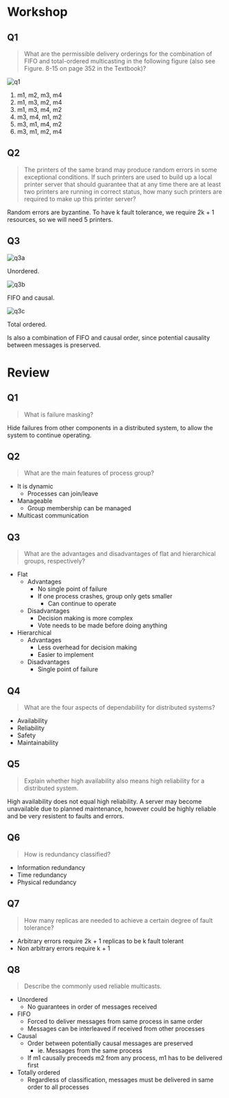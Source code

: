 # Workshop

## Q1

>What are the permissible delivery orderings for the combination of FIFO and total-ordered multicasting in the following figure (also see Figure. 8-15 on page 352 in the Textbook)?

![q1](https://snag.gy/oCJMFn.jpg)

1. m1, m2, m3, m4
2. m1, m3, m2, m4
3. m1, m3, m4, m2
4. m3, m4, m1, m2
5. m3, m1, m4, m2
6. m3, m1, m2, m4

## Q2

>The printers of the same brand may produce random errors in some exceptional conditions. If such printers are used to build up a local printer server that should guarantee that at any time there are at least two printers are running in correct status, how many such printers are required to make up this printer server?

Random errors are byzantine. To have k fault tolerance, we require 2k + 1 resources, so we will need 5 printers.

## Q3

![q3a](https://snag.gy/4K7wl9.jpg)

Unordered.

![q3b](https://snag.gy/2tIrXP.jpg)

FIFO and causal.

![q3c](https://snag.gy/uLhxv8.jpg)

Total ordered.

Is also a combination of FIFO and causal order, since potential causality between messages is preserved.

# Review

## Q1

>What is failure masking?

Hide failures from other components in a distributed system, to allow the system to continue operating.

## Q2

>What are the main features of process group?

- It is dynamic
  - Processes can join/leave
- Manageable
  - Group membership can be managed
- Multicast communication

## Q3

>What are the advantages and disadvantages of flat and hierarchical groups, respectively?

- Flat
  - Advantages
    - No single point of failure
    - If one process crashes, group only gets smaller
      - Can continue to operate
  - Disadvantages
    - Decision making is more complex
    - Vote needs to be made before doing anything
- Hierarchical
  - Advantages
    - Less overhead for decision making
    - Easier to implement
  - Disadvantages
    - Single point of failure

## Q4

>What are the four aspects of dependability for distributed systems?

- Availability
- Reliability
- Safety
- Maintainability

## Q5

>Explain whether high availability also means high reliability for a distributed system.

High availability does not equal high reliability. A server may become unavailable due to planned maintenance, however could be highly reliable and be very resistent to faults and errors.

## Q6

>How is redundancy classified?

- Information redundancy
- Time redundancy
- Physical redundancy

## Q7

>How many replicas are needed to achieve a certain degree of fault tolerance?

- Arbitrary errors require 2k + 1 replicas to be k fault tolerant
- Non arbitrary errors require k + 1

## Q8

>Describe the commonly used reliable multicasts.

- Unordered
  - No guarantees in order of messages received
- FIFO
  - Forced to deliver messages from same process in same order
  - Messages can be interleaved if received from other processes
- Causal
  - Order between potentially causal messages are preserved
    - ie. Messages from the same process
  - If m1 causally preceeds m2 from any process, m1 has to be delivered first
- Totally ordered
  - Regardless of classification, messages must be delivered in same order to all processes